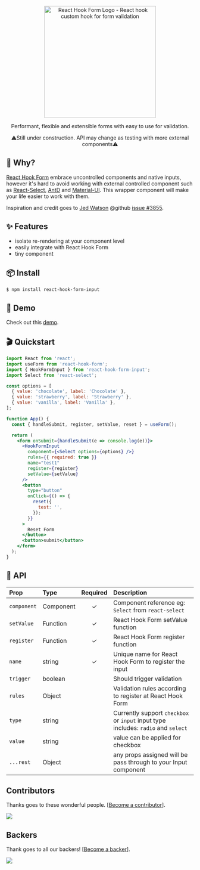 <div align="center">
    <p align="center">
        <a href="https://react-hook-form.com" title="React Hook Form - Simple React forms validation">
            <img src="https://raw.githubusercontent.com/bluebill1049/react-hook-form/master/website/logo.png" alt="React Hook Form Logo - React hook custom hook for form validation" width="300px" />
        </a>
    </p>
</div>

<p align="center">Performant, flexible and extensible forms with easy to use for validation.</p>

<p align="center">⚠️Still under construction. API may change as testing with more external components⚠️</p>

## 🤔 Why?

<a href="https://github.com/react-hook-form/react-hook-form">React Hook Form</a> embrace uncontrolled components and native inputs, however it's hard to avoid working with external controlled component such as <a href="https://github.com/JedWatson/react-select">React-Select</a>, <a href="https://github.com/ant-design/ant-design">AntD</a> and <a href="https://material-ui.com/">Material-UI</a>. This wrapper component will make your life easier to work with them.

Inspiration and credit goes to <a href="https://github.com/JedWatson">Jed Watson</a> @github <a href="https://github.com/JedWatson/react-select/issues/3855">issue #3855</a>.

## ✨ Features
- isolate re-rendering at your component level
- easily integrate with React Hook Form
- tiny component

## 📦 Install

    $ npm install react-hook-form-input

## 🎪 Demo

Check out this <a href="https://codesandbox.io/s/react-hook-form-hookforminput-rzu9s">demo</a>.

## 🎬 Quickstart

```jsx
import React from 'react';
import useForm from 'react-hook-form';
import { HookFormInput } from 'react-hook-form-input';
import Select from 'react-select';

const options = [
  { value: 'chocolate', label: 'Chocolate' },
  { value: 'strawberry', label: 'Strawberry' },
  { value: 'vanilla', label: 'Vanilla' },
];

function App() {
  const { handleSubmit, register, setValue, reset } = useForm();

  return (
    <form onSubmit={handleSubmit(e => console.log(e))}>
      <HookFormInput
        component={<Select options={options} />}
        rules={{ required: true }}
        name="test1"
        register={register}
        setValue={setValue}
      />
      <button
        type="button"
        onClick={() => {
          reset({
            test: '',
          });
        }}
      >
        Reset Form
      </button>
      <button>submit</button>
    </form>
  );
}
```

## 📖 API

| Prop        | Type      | Required | Description                                                                       |
| :---------- | :-------- | :------: | :-------------------------------------------------------------------------------- |
| `component` | Component |    ✓     | Component reference eg: `Select` from `react-select`                              |
| `setValue`  | Function  |    ✓     | React Hook Form setValue function                                                 |
| `register`  | Function  |    ✓     | React Hook Form register function                                                 |
| `name`      | string    |    ✓     | Unique name for React Hook Form to register the input                             |
| `trigger`   | boolean   |          | Should trigger validation                                                         |
| `rules`     | Object    |          | Validation rules according to register at React Hook Form                         |
| `type`      | string    |          | Currently support `checkbox` or `input` input type includes: `radio` and `select` |
| `value`     | string    |          | value can be applied for checkbox                                                 |
| `...rest`   | Object    |          | any props assigned will be pass through to your Input component                   |

## Contributors

Thanks goes to these wonderful people. [[Become a contributor](CONTRIBUTING.md)].

<a href="https://github.com/react-hook-form/react-hook-form/graphs/contributors">
    <img src="https://opencollective.com/react-hook-form/contributors.svg?width=950" />
</a>

## Backers

Thank goes to all our backers! [[Become a backer](https://opencollective.com/react-hook-form#backer)].

<a href="https://opencollective.com/react-hook-form#backers">
    <img src="https://opencollective.com/react-hook-form/backers.svg?width=950" />
</a>
